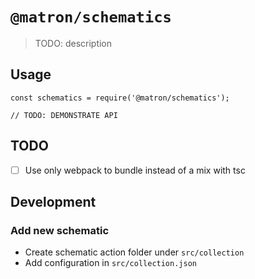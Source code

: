 # `@matron/schematics`

> TODO: description

## Usage

```
const schematics = require('@matron/schematics');

// TODO: DEMONSTRATE API
```

## TODO

- [ ] Use only webpack to bundle instead of a mix with tsc

## Development

### Add new schematic

- Create schematic action folder under `src/collection`
- Add configuration in `src/collection.json`

